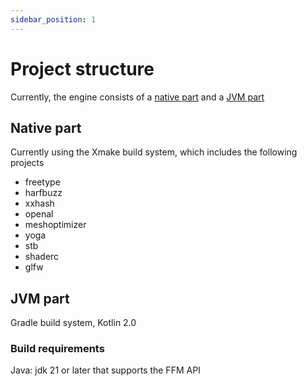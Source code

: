 ```yaml
---
sidebar_position: 1
---
```


# Project structure

Currently, the engine consists of a [native part](https://github.com/PrimogemStudio/openminecraft-binding) and a [JVM part](https://github.com/PrimogemStudio/openminecraft)

## Native part

Currently using the Xmake build system, which includes the following projects
- freetype
- harfbuzz
- xxhash
- openal
- meshoptimizer
- yoga
- stb
- shaderc
- glfw

## JVM part

Gradle build system, Kotlin 2.0

### Build requirements

Java: jdk 21 or later that supports the FFM API